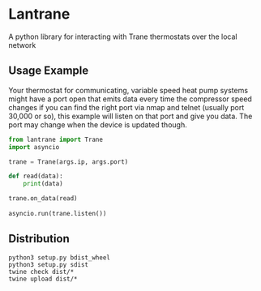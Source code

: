 # Lantrane

A python library for interacting with Trane thermostats over the local network


## Usage Example
Your thermostat for communicating, variable speed heat pump systems might have a port open that emits data every time the compressor speed changes if you can find the right port via nmap and telnet (usually port 30,000 or so), this example will listen on that port and give you data. The port may change when the device is updated though.

```python
from lantrane import Trane
import asyncio

trane = Trane(args.ip, args.port)

def read(data):
	print(data)

trane.on_data(read)
	
asyncio.run(trane.listen())

```

## Distribution

```
python3 setup.py bdist_wheel
python3 setup.py sdist
twine check dist/*
twine upload dist/*
```